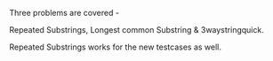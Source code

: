 Three problems are covered - 

Repeated Substrings, Longest common Substring & 3waystringquick.

Repeated Substrings works for the new testcases as well.
